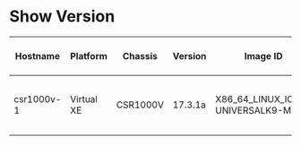 
# Show Version
| Hostname | Platform | Chassis | Version | Image ID | OS | Uptime | Last Reload | Last Reload Reason | Interfaces | Total Memory | Used Memeory | Serial Number | License Type |
| -------- | -------- | ------- | ------- | -------- | -- | ------ | ----------- | ------------------ | ---------- | ------------ | ------------ | ------------- | ------------ |
| csr1000v-1 | Virtual XE | CSR1000V | 17.3.1a | X86_64_LINUX_IOSD-UNIVERSALK9-M | IOS-XE | 1 hour  6 minutes |  | reload | 'Gigabit Ethernet': '3' | 715705 | 'non-volatile configuration': '32768'  'physical': '3978420' | 9EBZIOSUMTO | N/A(Smart License Enabled) |